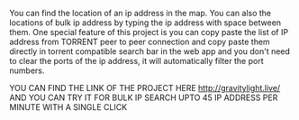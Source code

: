You can find the location of an ip address in the map. You can also the locations of bulk ip address by typing the ip address with space between them.
One special feature of this project is you can copy paste the list of IP address from TORRENT peer to peer connection and copy paste them directly in torrent 
compatible search bar in the web app and you don't need to clear the ports of the ip address, it will automatically filter the port numbers.

YOU CAN FIND THE LINK OF THE PROJECT HERE http://gravitylight.live/ AND YOU CAN TRY IT FOR BULK IP SEARCH UPTO 45 IP ADDRESS PER MINUTE WITH A SINGLE CLICK
